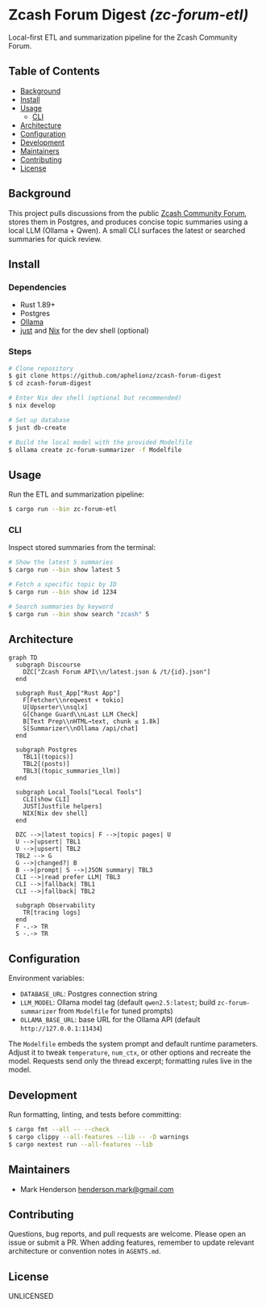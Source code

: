# Zcash Forum Digest _(zc-forum-etl)_

Local-first ETL and summarization pipeline for the Zcash Community Forum.

## Table of Contents
- [Background](#background)
- [Install](#install)
- [Usage](#usage)
  - [CLI](#cli)
- [Architecture](#architecture)
- [Configuration](#configuration)
- [Development](#development)
- [Maintainers](#maintainers)
- [Contributing](#contributing)
- [License](#license)

## Background
This project pulls discussions from the public [Zcash Community Forum](https://forum.zcashcommunity.com/),
stores them in Postgres, and produces concise topic summaries using a local
LLM (Ollama + Qwen). A small CLI surfaces the latest or searched summaries
for quick review.

## Install
### Dependencies
- Rust 1.89+
- Postgres
- [Ollama](https://ollama.com/)
- [just](https://github.com/casey/just) and [Nix](https://nixos.org/) for the dev shell (optional)

### Steps
```sh
# Clone repository
$ git clone https://github.com/aphelionz/zcash-forum-digest
$ cd zcash-forum-digest

# Enter Nix dev shell (optional but recommended)
$ nix develop

# Set up database
$ just db-create

# Build the local model with the provided Modelfile
$ ollama create zc-forum-summarizer -f Modelfile
```

## Usage
Run the ETL and summarization pipeline:
```sh
$ cargo run --bin zc-forum-etl
```

### CLI
Inspect stored summaries from the terminal:
```sh
# Show the latest 5 summaries
$ cargo run --bin show latest 5

# Fetch a specific topic by ID
$ cargo run --bin show id 1234

# Search summaries by keyword
$ cargo run --bin show search "zcash" 5
```

## Architecture
```mermaid
graph TD
  subgraph Discourse
    DZC["Zcash Forum API\\n/latest.json & /t/{id}.json"]
  end

  subgraph Rust_App["Rust App"]
    F[Fetcher\\nreqwest + tokio]
    U[Upserter\\nsqlx]
    G[Change Guard\\nLast LLM Check]
    B[Text Prep\\nHTML→text, chunk ≤ 1.8k]
    S[Summarizer\\nOllama /api/chat]
  end

  subgraph Postgres
    TBL1[(topics)]
    TBL2[(posts)]
    TBL3[(topic_summaries_llm)]
  end

  subgraph Local_Tools["Local Tools"]
    CLI[show CLI]
    JUST[Justfile helpers]
    NIX[Nix dev shell]
  end

  DZC -->|latest topics| F -->|topic pages| U
  U -->|upsert| TBL1
  U -->|upsert| TBL2
  TBL2 --> G
  G -->|changed?| B
  B -->|prompt| S -->|JSON summary| TBL3
  CLI -->|read prefer LLM| TBL3
  CLI -->|fallback| TBL1
  CLI -->|fallback| TBL2

  subgraph Observability
    TR[tracing logs]
  end
  F -.-> TR
  S -.-> TR
```

## Configuration
Environment variables:
- `DATABASE_URL`: Postgres connection string
- `LLM_MODEL`: Ollama model tag (default `qwen2.5:latest`; build `zc-forum-summarizer` from `Modelfile` for tuned prompts)
- `OLLAMA_BASE_URL`: base URL for the Ollama API (default `http://127.0.0.1:11434`)

The `Modelfile` embeds the system prompt and default runtime parameters. Adjust it to tweak
`temperature`, `num_ctx`, or other options and recreate the model. Requests send only the
thread excerpt; formatting rules live in the model.

## Development
Run formatting, linting, and tests before committing:
```sh
$ cargo fmt --all -- --check
$ cargo clippy --all-features --lib -- -D warnings
$ cargo nextest run --all-features --lib
```

## Maintainers
- Mark Henderson <henderson.mark@gmail.com>

## Contributing
Questions, bug reports, and pull requests are welcome. Please open an
issue or submit a PR. When adding features, remember to update relevant
architecture or convention notes in `AGENTS.md`.

## License
UNLICENSED
